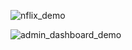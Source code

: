 ![nflix_demo](https://github.com/atom19-i/nflix/blob/main/gif/nflix/netflix_demo.gif "nflix_demo")

![admin_dashboard_demo](https://github.com/atom19-i/nflix/blob/main/gif/admin_dashboard/admin_dashboard_demo.gif"admin_dashboard_demo")
